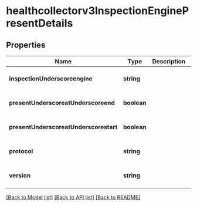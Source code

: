 # healthcollectorv3InspectionEnginePresentDetails

## Properties
Name | Type | Description | Notes
------------ | ------------- | ------------- | -------------
**inspectionUnderscoreengine** | **string** |  | [optional] [default to null]
**presentUnderscoreatUnderscoreend** | **boolean** |  | [optional] [default to null]
**presentUnderscoreatUnderscorestart** | **boolean** |  | [optional] [default to null]
**protocol** | **string** |  | [optional] [default to null]
**version** | **string** |  | [optional] [default to null]

[[Back to Model list]](../README.md#documentation-for-models) [[Back to API list]](../README.md#documentation-for-api-endpoints) [[Back to README]](../README.md)


